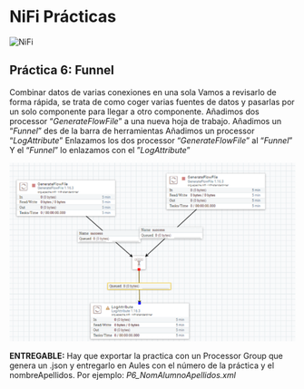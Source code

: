 # NiFi Prácticas

<img src="https://nifi.apache.org/images/apache-nifi-drop-logo.svg" alt="NiFi" style="width:100px;height:100px;" >

## Práctica 6: Funnel

Combinar datos de varias conexiones en una sola
Vamos a revisarlo de forma rápida, se trata de como coger varias fuentes de datos y 
pasarlas por un solo componente para llegar a otro componente.
Añadimos dos processor “*GenerateFlowFile*” a una nueva hoja de trabajo.
Añadimos un “*Funnel*” des de la barra de herramientas
Añadimos un processor “*LogAttribute*”
Enlazamos los dos processor “*GenerateFlowFile*” al “*Funnel*”
Y el “*Funnel*” lo enlazamos con el ”*LogAttribute*”

![NiFi](img/NiFiP6.1.png) 


**ENTREGABLE:** Hay que exportar la practica con un Processor Group que genera un .json y entregarlo en Aules con el número de la práctica y el nombreApellidos. Por ejemplo:  *P6_NomAlumnoApellidos.xml*